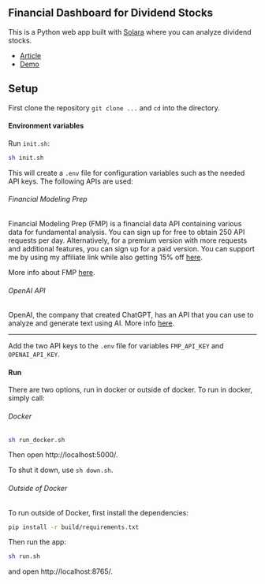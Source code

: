 ## Financial Dashboard for Dividend Stocks

This is a Python web app built with [Solara](https://github.com/widgetti/solara) where you can analyze dividend stocks. 

* [Article](...)
* [Demo](https://www.youtube.com/watch?v=0DzHakZImvU)

## Setup

First clone the repository `git clone ...` and `cd` into the directory.

#### Environment variables

Run `init.sh`:

```bash
sh init.sh
```

This will create a `.env` file for configuration variables such as the needed API keys. The following APIs are used:

###### Financial Modeling Prep

Financial Modeling Prep (FMP) is a financial data API containing various data for fundamental analysis. You can sign up for free to obtain 250 API requests per day. Alternatively, for a premium version with more requests and additional features, you can sign up for a paid version. You can support me by using my affiliate link while also getting 15% off [here](https://intelligence.financialmodelingprep.com/pricing-plans?couponCode=jacobf). 

More info about FMP [here](https://site.financialmodelingprep.com/developer/docs).

###### OpenAI API

OpenAI, the company that created ChatGPT, has an API that you can use to analyze and generate text using AI. More info [here](https://platform.openai.com/docs/overview).

---

Add the two API keys to the `.env` file for variables `FMP_API_KEY` and `OPENAI_API_KEY`.

#### Run

There are two options, run in docker or outside of docker. To run in docker, simply call:

###### Docker

```bash
sh run_docker.sh
```

Then open http://localhost:5000/.

To shut it down, use `sh down.sh`.

###### Outside of Docker

To run outside of Docker, first install the dependencies:

```bash
pip install -r build/requirements.txt
```

Then run the app:

```bash
sh run.sh
```

and open http://localhost:8765/.